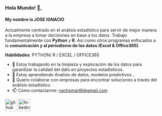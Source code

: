 ### Hola Mundo! 👋,
#### My nombre is JOSE IGNACIO
Actualmente centrado en el análisis estadístico para servir de mejor manera a la empresa a tomar decisiones en base a los datos. Trabajo fundamentalmente con **Python** y **R**. Así como otros programas enfocados a la **comunicación y al periodismo de los datos (Excel & Office365)**.

**Habilidades**: PYTHON/ R / EXCEL / OFFICE365 

- 🔭 Estoy trabajando en la limpieza y exploración de los datos para garantizar la calidad del dato en proyectos estadísticos. 
- 🌱 Estoy aprendiendo Analisis de datos, modelos predictivos... 
- 👯 Quiero colaborar con empresas para encontrar soluciones a través del análisis estadístico. 
- 📫 Cómo contactarme: nachomart6@gmail.com 


[<img src='https://cdn.jsdelivr.net/npm/simple-icons@3.0.1/icons/github.svg' alt='github' height='40'>](https://github.com/StatisticsWithJIMP)  [<img src='https://cdn.jsdelivr.net/npm/simple-icons@3.0.1/icons/linkedin.svg' alt='linkedin' height='40'>](https://www.linkedin.com/in/Nachomart6/)  

<!---
StatisticsWithJIMP/StatisticsWithJIMP is a ✨ special ✨ repository because its `README.md` (this file) appears on your GitHub profile.
You can click the Preview link to take a look at your changes.
--->
